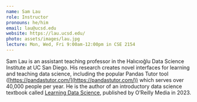 ```yaml
---
name: Sam Lau
role: Instructor
pronouns: he/him
email: lau@ucsd.edu
website: https://lau.ucsd.edu/
photo: assets/images/lau.jpg
lecture: Mon, Wed, Fri 9:00am-12:00pm in CSE 2154
---
```


Sam Lau is an assistant teaching professor in the Halıcıoğlu Data Science
Institute at UC San Diego. His research creates novel interfaces for learning
and teaching data science, including the popular Pandas Tutor tool
([https://pandastutor.com/](https://pandastutor.com/)) which serves over 40,000 people per year. He is
the author of an introductory data science textbook called [Learning Data
Science](https://www.oreilly.com/library/view/learning-data-science/9781098112998/),
published by O’Reilly Media in 2023.
